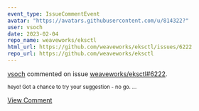 ```yaml
---
event_type: IssueCommentEvent
avatar: "https://avatars.githubusercontent.com/u/814322?"
user: vsoch
date: 2023-02-04
repo_name: weaveworks/eksctl
html_url: https://github.com/weaveworks/eksctl/issues/6222
repo_url: https://github.com/weaveworks/eksctl
---
```


<a href='https://github.com/vsoch' target='_blank'>vsoch</a> commented on issue <a href='https://github.com/weaveworks/eksctl/issues/6222' target='_blank'>weaveworks/eksctl#6222</a>.

<small>heyo! Got a chance to try your suggestion - no go....</small>

<a href='https://github.com/weaveworks/eksctl/issues/6222' target='_blank'>View Comment</a>